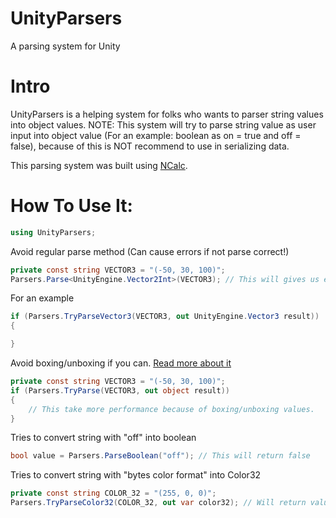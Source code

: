 # UnityParsers
A parsing system for Unity

# Intro

UnityParsers is a helping system for folks who wants to parser string values into object values. NOTE: This system will try to parse string value as user input into object value (For an example: boolean as on = true and off = false), because of this is NOT recommend to use in serializing data. 

This parsing system was built using [NCalc](https://github.com/ncalc/ncalc).

# How To Use It:

```c#
using UnityParsers;
```
Avoid regular parse method (Can cause errors if not parse correct!)
```c#
private const string VECTOR3 = "(-50, 30, 100)";
Parsers.Parse<UnityEngine.Vector2Int>(VECTOR3); // This will gives us error! Use TryParse instead for error-proud solution!
```
For an example
```c#
if (Parsers.TryParseVector3(VECTOR3, out UnityEngine.Vector3 result))
{

}

```
Avoid boxing/unboxing if you can. [Read more about it](https://docs.microsoft.com/en-us/dotnet/csharp/programming-guide/types/boxing-and-unboxing)
```c#
private const string VECTOR3 = "(-50, 30, 100)";
if (Parsers.TryParse(VECTOR3, out object result))
{
    // This take more performance because of boxing/unboxing values.
}
```
Tries to convert string with "off" into boolean
```c#
bool value = Parsers.ParseBoolean("off"); // This will return false
```
Tries to convert string with "bytes color format" into Color32
```c#
private const string COLOR_32 = "(255, 0, 0)";
Parsers.TryParseColor32(COLOR_32, out var color32); // Will return value as Color32
```
